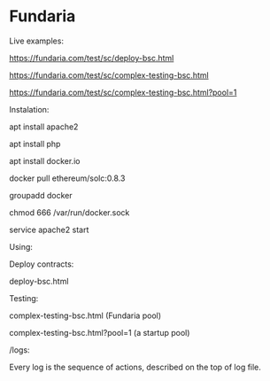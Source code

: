 # Fundaria
Live examples:

https://fundaria.com/test/sc/deploy-bsc.html

https://fundaria.com/test/sc/complex-testing-bsc.html

https://fundaria.com/test/sc/complex-testing-bsc.html?pool=1



Instalation:

apt install apache2

apt install php

apt install docker.io

docker pull ethereum/solc:0.8.3

groupadd docker

chmod 666 /var/run/docker.sock

service apache2 start


Using:

Deploy contracts:

deploy-bsc.html

Testing:

complex-testing-bsc.html (Fundaria pool)

complex-testing-bsc.html?pool=1 (a startup pool)


/logs:

Every log is the sequence of actions, described on the top of log file.
